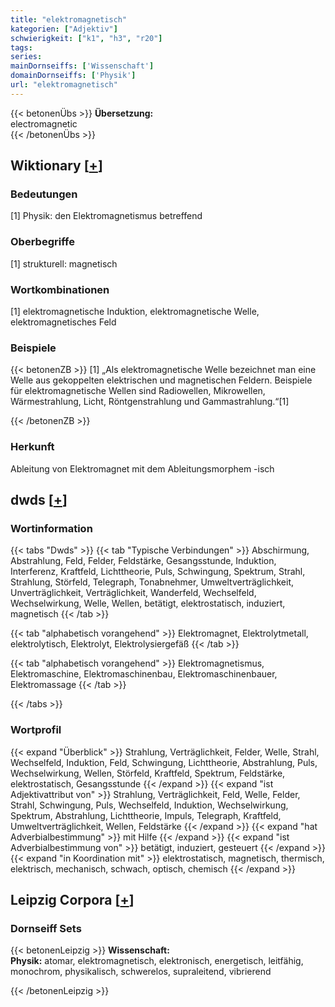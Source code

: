 ```yaml
---
title: "elektromagnetisch"
kategorien: ["Adjektiv"]
schwierigkeit: ["k1", "h3", "r20"]
tags:
series:
mainDornseiffs: ['Wissenschaft']
domainDornseiffs: ['Physik']
url: "elektromagnetisch"
---
```


{{< betonenÜbs >}}
**Übersetzung:**  
electromagnetic  
{{< /betonenÜbs >}}

## Wiktionary [[+](https://de.wiktionary.org/wiki/elektromagnetisch)]

### Bedeutungen
[1] Physik: den Elektromagnetismus betreffend  

### Oberbegriffe
[1] strukturell: magnetisch  

### Wortkombinationen
[1] elektromagnetische Induktion, elektromagnetische Welle, elektromagnetisches Feld  

### Beispiele
{{< betonenZB >}}
[1] „Als elektromagnetische Welle bezeichnet man eine Welle aus gekoppelten elektrischen und magnetischen Feldern. Beispiele für elektromagnetische Wellen sind Radiowellen, Mikrowellen, Wärmestrahlung, Licht, Röntgenstrahlung und Gammastrahlung.“[1]  

{{< /betonenZB >}}
### Herkunft
Ableitung von Elektromagnet mit dem Ableitungsmorphem -isch  



## dwds [[+](https://www.dwds.de/wb/elektromagnetisch)]

### Wortinformation
{{< tabs "Dwds" >}}
{{< tab "Typische Verbindungen" >}}
Abschirmung, Abstrahlung, Feld, Felder, Feldstärke, Gesangsstunde, Induktion, Interferenz, Kraftfeld, Lichttheorie, Puls, Schwingung, Spektrum, Strahl, Strahlung, Störfeld, Telegraph, Tonabnehmer, Umweltverträglichkeit, Unverträglichkeit, Verträglichkeit, Wanderfeld, Wechselfeld, Wechselwirkung, Welle, Wellen, betätigt, elektrostatisch, induziert, magnetisch
{{< /tab >}}

{{< tab "alphabetisch vorangehend" >}}
Elektromagnet, Elektrolytmetall, elektrolytisch, Elektrolyt, Elektrolysiergefäß
{{< /tab >}}

{{< tab "alphabetisch vorangehend" >}}
Elektromagnetismus, Elektromaschine, Elektromaschinenbau, Elektromaschinenbauer, Elektromassage
{{< /tab >}}

{{< /tabs >}}

### Wortprofil
{{< expand "Überblick" >}} Strahlung, Verträglichkeit, Felder, Welle, Strahl, Wechselfeld, Induktion, Feld, Schwingung, Lichttheorie, Abstrahlung, Puls, Wechselwirkung, Wellen, Störfeld, Kraftfeld, Spektrum, Feldstärke, elektrostatisch, Gesangsstunde {{< /expand >}}
{{< expand "ist Adjektivattribut von" >}} Strahlung, Verträglichkeit, Feld, Welle, Felder, Strahl, Schwingung, Puls, Wechselfeld, Induktion, Wechselwirkung, Spektrum, Abstrahlung, Lichttheorie, Impuls, Telegraph, Kraftfeld, Umweltverträglichkeit, Wellen, Feldstärke {{< /expand >}}
{{< expand "hat Adverbialbestimmung" >}} mit Hilfe {{< /expand >}}
{{< expand "ist Adverbialbestimmung von" >}} betätigt, induziert, gesteuert {{< /expand >}}
{{< expand "in Koordination mit" >}} elektrostatisch, magnetisch, thermisch, elektrisch, mechanisch, schwach, optisch, chemisch {{< /expand >}}

## Leipzig Corpora [[+](https://corpora.uni-leipzig.de/en/res?word=elektromagnetisch&corpusId=deu_newscrawl-public_2018)]

### Dornseiff Sets
{{< betonenLeipzig >}}
**Wissenschaft:**  
**Physik:** atomar, elektromagnetisch, elektronisch, energetisch, leitfähig, monochrom, physikalisch, schwerelos, supraleitend, vibrierend  

{{< /betonenLeipzig >}}
